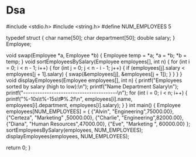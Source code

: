 # Dsa
#include <stdio.h>
#include <string.h>
#define NUM_EMPLOYEES 5

typedef struct {
    char name[50];
    char department[50];
    double salary;
} Employee;

void swap(Employee *a, Employee *b) {
    Employee temp = *a;
    *a = *b;
    *b = temp;
}
void sortEmployeesBySalary(Employee employees[], int n) {
    for (int i = 0; i < n - 1; i++) {
        for (int j = 0; j < n - i - 1; j++) {
            if (employees[j].salary < employees[j + 1].salary) {
                swap(&employees[j], &employees[j + 1]);
            }
        }
    }
}
void displayEmployees(Employee employees[], int n) {
    printf("Employees sorted by salary (high to low):\n");
    printf("Name        Department       Salary\n");
    printf("----------------------------------------\n");
    for (int i = 0; i < n; i++) {
        printf("%-10s\t%-15s\t₱%.2f\n", employees[i].name, employees[i].department, employees[i].salary);
    }
}
int main() {
    Employee employees[NUM_EMPLOYEES] = {
        {"Alvin", "Engineering",75000.00},
        {"Certeza", "Marketing" ,50000.00},
        {"Charlie", "Engineering",82000.00},
        {"Diana", "Human Resources",47000.00},
        {"Eve", "Marketing ", 60000.00}
    };
    sortEmployeesBySalary(employees, NUM_EMPLOYEES);
    displayEmployees(employees, NUM_EMPLOYEES);

  return 0;
}
